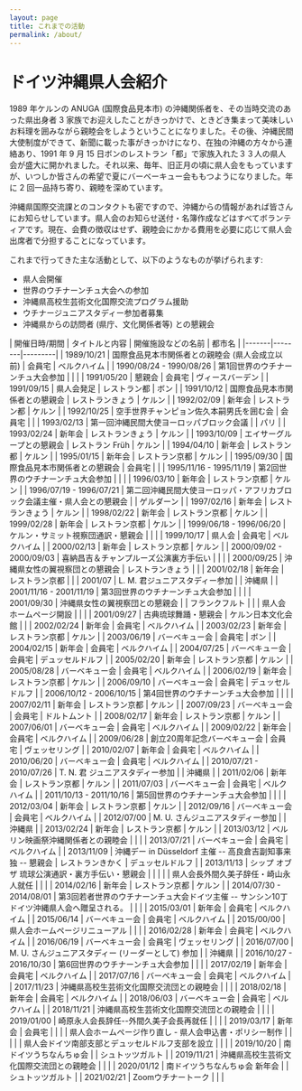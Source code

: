 ```yaml
---
layout: page
title: これまでの活動
permalink: /about/
---
```


# ドイツ沖縄県人会紹介

<!--
1989 年ケルンの ANUGA (国際食品見本市) の沖縄関係者を、その当時交流のあった県出身者 3 家族でお迎えしたことがきっかけで、ときどき集まって美味しいお料理を囲みながら親睦会をしようということになりました。その後、沖縄民間大使制度ができて、外間久美子が初代のドイツ沖縄民間大使に任命され、新聞に載った事がきっかけになり、在独の沖縄の方々から連絡あり、1991 年 9 月 15 日ボンのレストラン「都」で家族入れた３３人の県人会が盛大に開かれました。それ以来、毎年、旧正月の頃に県人会をもっていますが、いつしか皆さんの希望で夏にバーベーキュー会ももつようになりました。年に 2 回一品持ち寄り、親睦を深めています。
-->
1989 年ケルンの ANUGA (国際食品見本市) の沖縄関係者を、その当時交流のあった県出身者 3 家族でお迎えしたことがきっかけで、ときどき集まって美味しいお料理を囲みながら親睦会をしようということになりました。その後、沖縄民間大使制度ができて、新聞に載った事がきっかけになり、在独の沖縄の方々から連絡あり、1991 年 9 月 15 日ボンのレストラン「都」で家族入れた３３人の県人会が盛大に開かれました。それ以来、毎年、旧正月の頃に県人会をもっていますが、いつしか皆さんの希望で夏にバーベーキュー会ももつようになりました。年に 2 回一品持ち寄り、親睦を深めています。

沖縄県国際交流課とのコンタクトも密ですので、沖縄からの情報があれば皆さんにお知らせしています。県人会のお知らせ送付・名簿作成などはすべてボランティアです。現在、会費の徴収はせず、親睦会にかかる費用を必要に応じて県人会出席者で分担することになっています。

これまで行ってきた主な活動として、以下のようなものが挙げられます:
- 県人会開催
- 世界のウチナーンチュ大会への参加
- 沖縄県高校生芸術文化国際交流プログラム援助
- ウチナージュニアスタディー参加者募集
- 沖縄県からの訪問者 (県庁、文化関係者等) との懇親会


| 開催日時/期間 | タイトルと内容 | 開催施設などの名前 | 都市名 |
|-------|--------|---------|
| 1989/10/21 | 国際食品見本市関係者との親睦会 (県人会成立以前) | 会員宅 | ベルクハイム |
| 1990/08/24 - 1990/08/26 | 第1回世界のウチナーンチュ大会参加 |  |  |
| 1991/05/20 | 懇親会 | 会員宅 | ヴィースバーデン |
| 1991/09/15 | 県人会発足 | レストラン都 | ボン |
| 1991/10/12 | 国際食品見本市関係者との懇親会 | レストランきょう | ケルン |
| 1992/02/09 | 新年会 | レストラン都 | ケルン |
| 1992/10/25 | 空手世界チャンピョン佐久本嗣男氏を囲む会 | 会員宅 |  |
| 1993/02/13 | 第一回沖縄民間大使ヨーロッパブロック会議 |  | パリ |
| 1993/02/24 | 新年会 | レストランきょう | ケルン |
| 1993/10/09 | エイサーグループとの懇親会 | レストラン Früh | ケルン |
| 1994/04/10 | 新年会 | レストラン都 | ケルン |
| 1995/01/15 | 新年会 | レストラン京都 | ケルン |
| 1995/09/30 | 国際食品見本市関係者との懇親会 | 会員宅 |  |
| 1995/11/16 - 1995/11/19 | 第2回世界のウチナーンチュ大会参加 |  |  |
| 1996/03/10 | 新年会 | レストラン京都 | ケルン |
| 1996/07/19 - 1996/07/21 | 第二回沖縄民間大使ヨーロッパ・アフリカブロック会議主催・県人会との懇親会 |  | ゲルダーン |
| 1997/02/16 | 新年会 | レストランきょう | ケルン |
| 1998/02/22 | 新年会 | レストラン京都 | ケルン |
| 1999/02/28 | 新年会 | レストラン京都 | ケルン |
| 1999/06/18 - 1996/06/20 | ケルン・サミット視察団通訳・懇親会 |  |  |
| 1999/10/17 | 県人会 | 会員宅 | ベルクハイム |
| 2000/02/13 | 新年会 | レストラン京都 | ケルン |
| 2000/09/02 - 2000/09/03 | 喜納昌吉＆チャンプルーズ公演裏方手伝い |  |  |
| 2000/09/25 | 沖縄県女性の翼視察団との懇親会 | レストランきょう |  |
| 2001/02/18 | 新年会 | レストラン京都 |  |
| 2001/07 | L. M. 君ジュニアスタディー参加 |  | 沖縄県 |
| 2001/11/16 - 2001/11/19 | 第3回世界のウチナーンチュ大会参加 |  |  |
| 2001/09/30 | 沖縄県女性の翼視察団との懇親会 |  | フランクフルト |
|  | 県人会ホームページ開設 |  |  |
| 2001/09/27 | 古典琉球舞踊・懇親会 | ケルン日本文化会館 |  |
| 2002/02/24 | 新年会 | 会員宅 | ベルクハイム |
| 2003/02/23 | 新年会 | レストラン京都 | ケルン |
| 2003/06/19 | バーベキュー会 | 会員宅 | ボン |
| 2004/02/15 | 新年会 | 会員宅 | ベルクハイム |
| 2004/07/25 | バーベキュー会 | 会員宅 | デュッセルドルフ |
| 2005/02/20 | 新年会 | レストラン京都 | ケルン |
| 2005/08/28 | バーベキュー会 | 会員宅 | ベルクハイム |
| 2006/02/19 | 新年会 | レストラン京都 | ケルン |
| 2006/09/10 | バーベキュー会 | 会員宅 | デュッセルドルフ |
| 2006/10/12 - 2006/10/15 | 第4回世界のウチナーンチュ大会参加 |  |  |
| 2007/02/11 | 新年会 | レストラン京都 | ケルン |
| 2007/09/23 | バーベキュー会 | 会員宅 | ドルトムント |
| 2008/02/17 | 新年会 | レストラン京都 | ケルン |
| 2007/06/01 | バーベキュー会 | 会員宅 | ベルクハイム |
| 2009/02/22 | 新年会 | 会員宅 | ベルクハイム |
| 2009/06/28 | 創立20周年記念バーベキュー会 | 会員宅 | ヴェッセリング |
| 2010/02/07 | 新年会 | 会員宅 | ベルクハイム |
| 2010/06/20 | バーベキュー会 | 会員宅 | ベルクハイム |
| 2010/07/21 - 2010/07/26 | T. N. 君 ジュニアスタディー参加 |  | 沖縄県 |
| 2011/02/06 | 新年会 | レストラン京都 | ケルン |
| 2011/07/03 | バーベキュー会 | 会員宅 | ベルクハイム |
| 2011/10/13 - 2011/10/16 | 第5回世界のウチナーンチュ大会参加 |  |  |
| 2012/03/04 | 新年会 | レストラン京都 | ケルン |
| 2012/09/16 | バーベキュー会 | 会員宅 | ベルクハイム |
| 2012/07/00 | M. U. さんジュニアスタディー参加 |  | 沖縄県 |
| 2013/02/24 | 新年会 | レストラン京都 | ケルン |
| 2013/03/12 | ベルリン映画祭沖縄関係者との親睦会 |  |  |
| 2013/07/21 | バーベキュー会 | 会員宅 | ベルクハイム |
| 2013/11/09 | 沖縄デー in Düsseldorf 主催 -- 高良倉吉副知事来独 -- 懇親会 | レストランきかく | デュッセルドルフ |
| 2013/11/13 | シップ オブ ザ 琉球公演通訳・裏方手伝い・懇親会 |  |  |
|  | 県人会長外間久美子辞任・崎山永人就任 |  |  |
| 2014/02/16 | 新年会 | レストラン京都 | ケルン |
| 2014/07/30 - 2014/08/01 | 第3回若者世界のウチナーンチュ大会ドイツ主催 -- サンシン10丁ドイツ沖縄県人会へ贈呈される。 |  |  |
| 2015/03/01 | 新年会 | 会員宅 | ベルクハイム |
| 2015/06/14 | バーベキュー会 | 会員宅 | ベルクハイム |
| 2015/00/00 | 県人会ホームページリニューアル |  |  |
| 2016/02/28 | 新年会 | 会員宅 | ベルクハイム |
| 2016/06/19 | バーベキュー会 | 会員宅 | ヴェッセリング |
| 2016/07/00 | M. U. さんジュニアスタディー (リーダーとして) 参加 |  | 沖縄県 |
| 2016/10/27 - 2016/10/30 | 第6回世界のウチナーンチュ大会参加 |  |  |
| 2017/02/19 | 新年会 | 会員宅 | ベルクハイム |
| 2017/07/16 | バーベキュー会 | 会員宅 | ベルクハイム |
| 2017/11/23 | 沖縄県高校生芸術文化国際交流団との親睦会 |  |  |
| 2018/02/18 | 新年会 | 会員宅 | ベルクハイム |
| 2018/06/03 | バーベキュー会 | 会員宅 | ベルクハイム |
| 2018/11/21 | 沖縄県高校生芸術文化国際交流団との親睦会 |  |  |
| 2019/01/00 | 崎原永人会長辞任--外間久美子会長再就任 |  |  |
| 2019/03/17 | 新年会 | 会員宅 |  |
|  | 県人会ホームページ作り直し - 県人会申込書・ポリシー制作 |  |  |
|  | 県人会ドイツ南部支部とデュッセルドルフ支部を設立 |  |  |
| 2019/10/20 | 南ドイツうちなんちゅ会 |  | シュトッツガルト |
| 2019/11/21 | 沖縄県高校生芸術文化国際交流団との親睦会 |  |  |
| 2020/01/12 | 南ドイツうちなんちゅ会 新年会 |  | シュトッツガルト |
| 2021/02/21 | Zoomウチナートーク |  |  |


